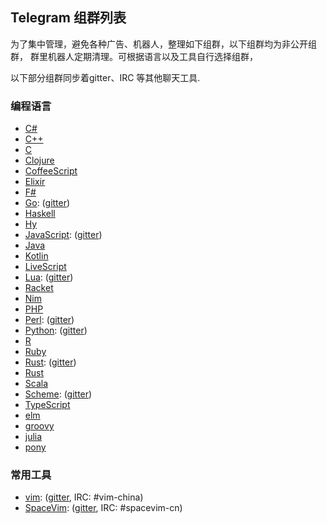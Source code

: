 ## Telegram 组群列表

为了集中管理，避免各种广告、机器人，整理如下组群，以下组群均为非公开组群，
群里机器人定期清理。可根据语言以及工具自行选择组群，

以下部分组群同步着gitter、IRC 等其他聊天工具.

### 编程语言

- [C#](https://t.me/joinchat/EazwPxbLuD1vifLCimcn2g)
- [C++](https://t.me/joinchat/EazwPxOg_O-23GaaqA_Opg)
- [C](https://t.me/joinchat/EazwPxat_Jc17Mks1B4B9Q)
- [Clojure](https://t.me/joinchat/EazwPxNoCKTJ5rz_BrEtiw)
- [CoffeeScript](https://t.me/joinchat/EazwPxVvES3qIV15t3vNtg)
- [Elixir](https://t.me/elixircn)
- [F#](https://t.me/joinchat/EazwPxXwge6h5H4Pm4noJQ)
- [Go](https://t.me/joinchat/EazwPxZ-6SjxeEtr9M9jAg): ([gitter](https://gitter.im/SpaceVim/golang-cn))
- [Haskell](https://t.me/joinchat/EazwPw9N4rVq-IVfTik9kA)
- [Hy](https://t.me/joinchat/EazwPxUbRjUp_9u2_O4YjA)
- [JavaScript](https://t.me/joinchat/EazwPxJt2cZ3nL05k1o51A): ([gitter](https://gitter.im/SpaceVim/JavaScript-cn))
- [Java](https://t.me/joinchat/EazwPxdwgArMZi1S-rlavA)
- [Kotlin](https://t.me/joinchat/EazwPxevphBevqj14rNl-w)
- [LiveScript](https://t.me/joinchat/EazwPxQNQ7D7u6po7d1z9w)
- [Lua](https://t.me/joinchat/EazwP0YHwMnI6cGGfMErUg): ([gitter](https://gitter.im/SpaceVim/Lua-cn))
- [Racket](https://t.me/joinchat/EazwPxWtSvlBL_OfKOhv4g)
- [Nim](https://t.me/joinchat/EazwPxNNj_nCRlgMSQCNFA)
- [PHP](https://t.me/joinchat/EazwPxSldbLfK0WpWHSqiA)
- [Perl](https://t.me/joinchat/EazwPxdE6ZOzpK5JhT3DrQ): ([gitter](https://gitter.im/SpaceVim/perl-cn))
- [Python](https://t.me/joinchat/EazwPw-6pE9jj6V4dQnVsA): ([gitter](https://gitter.im/SpaceVim/Python-cn))
- [R](https://t.me/joinchat/EazwPxMxLainsmFhw9vNHQ)
- [Ruby](https://t.me/joinchat/EazwPxcE953p4ZkxJg-qTg)
- [Rust](https://t.me/joinchat/EazwP0ggie4PEkPGjbR5hw): ([gitter](https://gitter.im/SpaceVim/rust-cn))
- [Rust](https://t.me/joinchat/EazwPxTyfsBUQssiAVJN9Q)
- [Scala](https://t.me/joinchat/EazwPxXDisTT4nzTJAIO6g)
- [Scheme](https://t.me/joinchat/EazwPxX86flKkpaX-j6SXg): ([gitter](https://gitter.im/SpaceVim/Scheme-cn))
- [TypeScript](https://t.me/joinchat/EazwPxZIOwc1sZnmiExsUQ)
- [elm](https://t.me/joinchat/EazwP1GIWFPPg1dIQJO3ag)
- [groovy](https://t.me/joinchat/EazwPxWczVDLjYzjLNc1Hw)
- [julia](https://t.me/joinchat/EazwPw_DyObgvlef3B0l-w)
- [pony](https://t.me/joinchat/EazwPxYdRVxCamcSBG_Mtg)

### 常用工具

- [vim](https://t.me/joinchat/EazwP0N3KINfUyiZQt-UQg): ([gitter](https://gitter.im/vim-china/Lobby), IRC: #vim-china)
- [SpaceVim](https://t.me/SpaceVim_CN): ([gitter](https://gitter.im/SpaceVim/cn), IRC: #spacevim-cn)
